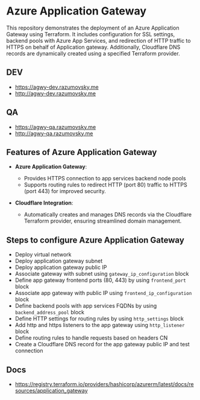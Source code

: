 # Azure Application Gateway

This repository demonstrates the deployment of an Azure Application Gateway using Terraform.
It includes configuration for SSL settings, backend pools with Azure App Services,
and redirection of HTTP traffic to HTTPS on behalf of Application gateway.
Additionally, Cloudflare DNS records are dynamically created using a specified Terraform provider.

## DEV

- https://agwy-dev.razumovsky.me
- http://agwy-dev.razumovsky.me

## QA

- https://agwy-qa.razumovsky.me
- http://agwy-qa.razumovsky.me

## Features of Azure Application Gateway

- **Azure Application Gateway**:
    - Provides HTTPS connection to app services backend node pools
    - Supports routing rules to redirect HTTP (port 80) traffic to HTTPS (port 443) for improved security.

- **Cloudflare Integration**:
    - Automatically creates and manages DNS records via the Cloudflare Terraform provider,
      ensuring streamlined domain management.

## Steps to configure Azure Application Gateway

- Deploy virtual network
- Deploy application gateway subnet
- Deploy application gateway public IP
- Associate gateway with subnet using `gateway_ip_configuration` block
- Define app gateway frontend ports (80, 443) by using `frontend_port` block
- Associate app gateway with public IP using `frontend_ip_configuration` block
- Define backend pools with app services FQDNs by using `backend_address_pool` block
- Define HTTP settings for routing rules by using `http_settings` block
- Add http and https listeners to the app gateway using `http_listener` block
- Define routing rules to handle requests based on headers CN
- Create a Cloudflare DNS record for the app gateway public IP and test connection

## Docs

- https://registry.terraform.io/providers/hashicorp/azurerm/latest/docs/resources/application_gateway
